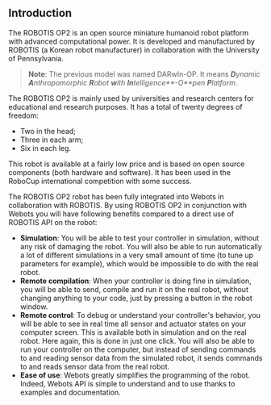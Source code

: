 ## Introduction

The ROBOTIS OP2 is an open source miniature humanoid robot platform with advanced computational power.
It is developed and manufactured by ROBOTIS (a Korean robot manufacturer) in collaboration with the University of Pennsylvania.

>**Note**: The previous model was named DARwIn-OP.
It means _**D**ynamic **A**nthropomorphic **R**obot **w**ith **In**telligence**-O**pen **P**latform_.

The ROBOTIS OP2 is mainly used by universities and research centers for educational and research purposes.
It has a total of twenty degrees of freedom:

- Two in the head;
- Three in each arm;
- Six in each leg.

This robot is available at a fairly low price and is based on open source components (both hardware and software).
It has been used in the RoboCup international competition with some success.

The ROBOTIS OP2 robot has been fully integrated into Webots in collaboration with ROBOTIS.
By using ROBOTIS OP2 in conjunction with Webots you will have following benefits compared to a direct use of ROBOTIS API on the robot:

- **Simulation**: You will be able to test your controller in simulation, without
any risk of damaging the robot. You will also be able to run automatically a lot
of different simulations in a very small amount of time (to tune up parameters
for example), which would be impossible to do with the real robot.
- **Remote compilation**: When your controller is doing fine in simulation, you will
be able to send, compile and run it on the real robot, without changing anything to your
code, just by pressing a button in the robot window.
- **Remote control**: To debug or understand your controller's behavior, you will be
able to see in real time all sensor and actuator states on your
computer screen. This is available both in simulation and on the real robot.
Here again, this is done in just one click. You will also be able to run your
controller on the computer, but instead of sending commands to and reading
sensor data from the simulated robot, it sends commands to and reads sensor data
from the real robot.
- **Ease of use**: Webots greatly simplifies the programming of the robot. Indeed,
Webots API is simple to understand and to use thanks to examples and documentation.
